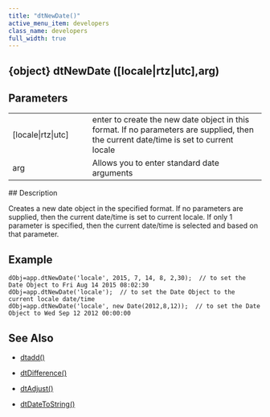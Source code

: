 ```yaml
---
title: "dtNewDate()"
active_menu_item: developers
class_name: developers
full_width: true
---
```



## {object} dtNewDate ([locale|rtz|utc],arg)

## Parameters

<table>
<tr>
<td width="133">
[locale|rtz|utc]

</td>
<td width="20">
</td>
<td width="750">
enter to create the new date object in this format. If no parameters are supplied, then the current date/time is set to current locale

</td>
</tr>
<tr>
<td width="133">
arg

</td>
<td width="20">
</td>
<td width="750">
Allows you to enter standard date arguments

</td>
</tr>
</table>
## Description

Creates a new date object in the specified format. If no parameters are supplied, then the current date/time is set to current locale. If only 1 parameter is specified, then the current date/time is selected and based on that parameter.

## Example

    dObj=app.dtNewDate('locale', 2015, 7, 14, 8, 2,30);  // to set the Date Object to Fri Aug 14 2015 08:02:30
    dObj=app.dtNewDate('locale');  // to set the Date Object to the current locale date/time
    dObj=app.dtNewDate('locale', new Date(2012,8,12));  // to set the Date Object to Wed Sep 12 2012 00:00:00
   

## See Also

 - [dtadd()](dtadd.htm)

 - [dtDifference()](dtdifference.htm)

 - [dtAdjust()](dtadjust.htm)

 - [dtDateToString()](dtdatetostring.htm)

